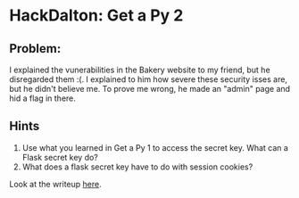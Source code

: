 # HackDalton: Get a Py 2

## Problem:

I explained the vunerabilities in the Bakery website to my friend, but he disregarded them :(. I explained to him how severe these security isses are, but he didn't believe me. To prove me wrong, he made an "admin" page and hid a flag in there.

## Hints
1. Use what you learned in Get a Py 1 to access the secret key. What can a Flask secret key do?
2. What does a flask secret key have to do with session cookies?

Look at the writeup [here](./WRITEUP.md).